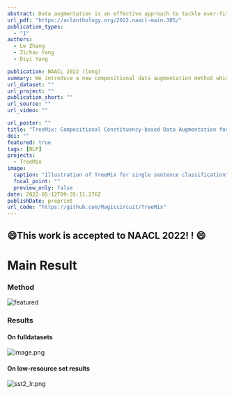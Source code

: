 ```yaml
---
abstract: Data augmentation is an effective approach to tackle over-fitting. Many previous works have proposed different data augmentations strategies for NLP, such as noise injection, word replacement,  back-translation etc. Though effective, they missed one important characteristic of language--compositionality, meaning of a complex expression is built from its sub-parts. Motivated by this, we propose a compositional data augmentation approach for natural language understanding called TreeMix. Specifically, TreeMix leverages constituency parsing tree to decompose sentences into constituent sub-structures and the Mixup data augmentation technique to recombine them to generate new sentences. Compared with previous approaches, TreeMix introduces greater diversity to the samples generated and encourages models to learn compositionality of NLP data. Extensive experiments on text classification and semantic parsing benchmarks demonstrate that TreeMix outperforms current state-of-the-art data augmentation methods.
url_pdf: "https://aclanthology.org/2022.naacl-main.385/"
publication_types:
  - "1"
authors:
  - Le Zhang
  - Zichao Yang
  - Diyi Yang

publication: NAACL 2022 (long)
summary: We introduce a new compositional data augmentation method which encourages models to learn compositionality of NLP data and outperforms current state-of-the-art data augmentation methods on several benchmarks.
url_dataset: ""
url_project: ""
publication_short: ""
url_source: ""
url_video: ""

url_poster: ""
title: "TreeMix: Compositional Constituency-based Data Augmentation for Natural Language Understanding"
doi: ""
featured: true
tags: [NLP]
projects:
  - TreeMix
image:
  caption: "Illustration of TreeMix for single sentence classification"
  focal_point: ""
  preview_only: false
date: 2022-05-12T09:35:11.276Z
publishDate: preprint
url_code: "https://github.com/Magiccircuit/TreeMix"
---
```


##  :smile:This work is accepted to NAACL 2022! ! :smile:

# Main Result 

### Method 

![featured](https://s2.loli.net/2022/01/16/zDUb8F5QErw6Bvf.jpg)

### Results

#### On fulldatasets

![image.png](https://i.loli.net/2021/11/16/j4tEyJ5NpfTWIwA.png)

#### On low-resource set results

![sst2_lr.png](https://i.loli.net/2021/11/16/iOStwlsmyh8zC2Z.png)


